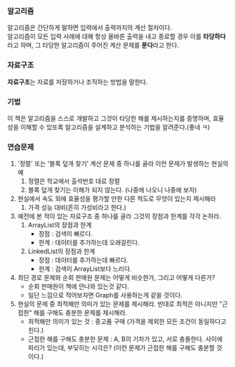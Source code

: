 ### 알고리즘
알고리즘은 간단하게 말하면 입력에서 출력까지의 계산 절차이다.<br>
알고리즘이 모든 입력 사례에 대해 항상 올바른 출력을 내고 종료할 경우 이를 <b>타당하다</b>라고 하며, 그 타당한 알고리즘이 주어진 계산 문제를 <b>푼다</b>라고 한다.<br>
### 자료구조
<b>자료구조</b>는 자료를 저장하거나 조직하는 방법을 말한다.<br>
### 기법
이 책은 알고리즘을 스스로 개발하고 그것이 타당한 해를 제시하는지를 증명하며, 효율성을 이해할 수 있또록 알고리즘을 설계하고 분석하는 기법을 알려준다.(좋네 ㅋ)
### 연습문제
1. '정렬' 또는 '블록 덮개 찾기' 계산 문제 중 하나를 골라 이런 문제가 발생하는 현실의 예
    1. 정렬은 학교에서 출석번호 대로 정렬
    2. 블록 덮개 찾기는 이해가 되지 않는다. (나중에 나오니 나중에 보자)
2. 현실에서 속도 외에 효율성을 평가할 만한 다른 척도로 무엇이 있는지 제시해라
    1. 가격 성능 대비(흔히 가성비라고 한다.)
3. 예전에 본 적이 있는 자료구조 중 하나를 골라 그것의 장점과 한계를 각각 논하라.
    1. ArrayList의 장점과 한계
        * 장점 : 검색이 빠르다.
        * 한계 : 데이터를 추가하는데 오래걸린다.
    2. LinkedList의 장점과 한계
        * 장점 : 데이터를 추가하는데 빠르다.
        * 한계 : 검색이 ArrayList보다 느리다.
4. 최단 경로 문제와 순회 판매원 문제는 어떻게 비슷한가, 그리고 어떻게 다른가?
    * 순회 판매원이 책에 안나와 있는것 같다.
    * 일단 느낌으로 적어보자면 Graph를 사용하는게 같을 것이다.
5. 현실의 문제 중 최적해만 의미가 있는 문제를 제시해라. 반대로 최적은 아니지만 "근접한" 해를 구해도 충분한 문제를 제시해라.
    * 최적해만 의미가 있는 것 : 중고품 구매 (가격을 제외한 모든 조건이 동일하다고 친다.)
    * 근접한 해를 구해도 충분한 문제 : A, B의 기차가 있고, 서로 충돌한다. 사이에 파리가 있는데, 부딪히는 시각은? (이런 문제가 근접한 해를 구해도 충분할 것 이다.)
